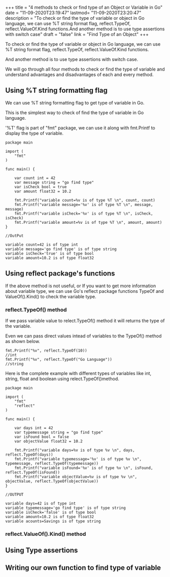 +++
title = "4 methods to check or find type of an Object or Variable in Go"
date = "11-09-2020T23:19:47"
lastmod= "11-09-2020T23:20:47"
description = "To check or find the type of variable or object in Go language, we can use %T string format flag, reflect.TypeOf, reflect.ValueOf.Kind functions.And another method is to use type assertions with switch case"
draft = "false"
link = "Find Type of an Object"
+++

To check or find the type of variable or object in Go language, we can use %T string format flag, reflect.TypeOf, reflect.ValueOf.Kind functions. 

And another method is to use type assertions with switch case.

We will go through all four methods to check or find the type of variable and understand advantages and disadvantages of each and every method.

## Using %T string formatting flag

We can use %T string formatting flag to get type of variable in Go.

This is the simplest way to check of find the type of variable in Go language.

'%T' flag is part of "fmt" package, we can use it along with fmt.Printf to display the type of variable.

```
package main

import (
	"fmt"
)

func main() {

	var count int = 42
	var message string = "go find type"
	var isCheck bool = true
	var amount float32 = 10.2

	fmt.Printf("variable count=%v is of type %T \n", count, count)
	fmt.Printf("variable message='%v' is of type %T \n", message, message)
	fmt.Printf("variable isCheck='%v' is of type %T \n", isCheck, isCheck)
	fmt.Printf("variable amount=%v is of type %T \n", amount, amount)
}

//OutPut

variable count=42 is of type int
variable message='go find type' is of type string
variable isCheck='true' is of type bool
variable amount=10.2 is of type float32

```

## Using reflect package's functions

If the above method is not useful, or If you want to get more information about variable type, we can use Go's reflect package functions TypeOf and ValueOf().Kind() to check the variable type.

### reflect.TypeOf() method 

If we pass variable value to relect.TypeOf() method it will returns the type of the variable.

Even we can pass direct values intead of variables to the TypeOf() method as shown below.

```
fmt.Printf("%v", reflect.TypeOf(10))
//int
fmt.Printf("%v", reflect.TypeOf("Go Language"))
//string

```

Here is the complete example with different types of variables like int, string, float and boolean using relect.TypeOf()method.

```
package main

import (
	"fmt"
	"reflect"
)

func main() {

	var days int = 42
	var typemessage string = "go find type"
	var isFound bool = false
	var objectValue float32 = 10.2

	fmt.Printf("variable days=%v is of type %v \n", days, reflect.TypeOf(days))
	fmt.Printf("variable typemessage='%v' is of type %v \n", typemessage, reflect.TypeOf(typemessage))
	fmt.Printf("variable isFound='%v' is of type %v \n", isFound, reflect.TypeOf(isFound))
	fmt.Printf("variable objectValue=%v is of type %v \n", objectValue, reflect.TypeOf(objectValue))
}

//OUTPUT 

variable days=42 is of type int
variable typemessage='go find type' is of type string
variable isCheck='false' is of type bool
variable amount=10.2 is of type float32
variable acounts=Savings is of type string

```

### reflect.ValueOf().Kind() method 

## Using Type assertions

## Writing our own function to find type of variable